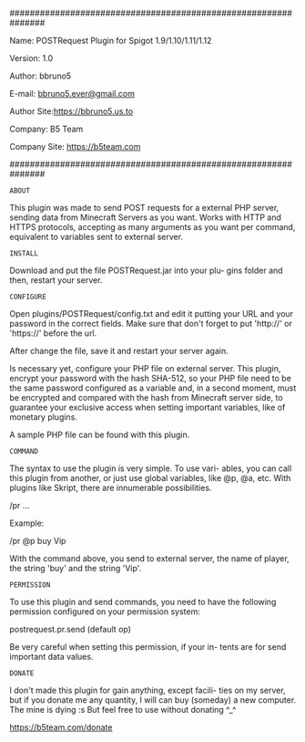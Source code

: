 ###############################################################

Name: POSTRequest Plugin for Spigot 1.9/1.10/1.11/1.12

Version: 1.0

Author: bbruno5

E-mail: <bbruno5.ever@gmail.com>

Author Site:<https://bbruno5.us.to>

Company: B5 Team

Company Site: <https://b5team.com>

###############################################################

	ABOUT

This plugin was made to send POST requests for a
external PHP server, sending data from Minecraft Servers
as you want. Works with HTTP and HTTPS protocols,
accepting as many arguments as you want per command,
equivalent to variables sent to external server.



	INSTALL

Download and put the file POSTRequest.jar into your plu-
gins folder and then, restart your server.



	CONFIGURE

Open plugins/POSTRequest/config.txt and edit it putting
your URL and your password in the correct fields. Make
sure that don't forget to put 'http://' or 'https://'
before the url.

After change the file, save it and restart your server
again.

Is necessary yet, configure your PHP file on external
server. This plugin, encrypt your password with the hash
SHA-512, so your PHP file need to be the same password
configured as a variable and, in a second moment, must
be encrypted and compared with the hash from Minecraft
server side, to guarantee your exclusive access when
setting important variables, like of monetary plugins.

A sample PHP file can be found with this plugin.



	COMMAND

The syntax to use the plugin is very simple. To use vari-
ables, you can call this plugin from another, or just use
global variables, like @p, @a, etc. With plugins like
Skript, there are innumerable possibilities.

/pr <argument1> <argument2> <argument3> ...

Example:

/pr @p buy Vip

With the command above, you send to external server, the
name of player, the string 'buy' and the string 'Vip'.



	PERMISSION

To use this plugin and send commands, you need to have the
following permission configured on your permission system:

  postrequest.pr.send (default op)

Be very careful when setting this permission, if your in-
tents are for send important data values.



	DONATE

I don't made this plugin for gain anything, except facili-
ties on my server, but if you donate me any quantity, I will
can buy (someday) a new computer. The mine is dying :s But
feel free to use without donating ^_^

https://b5team.com/donate
